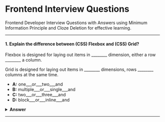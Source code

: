 # Frontend Interview Questions

Frontend Developer Interview Questions with Answers using Minimum Information Principle and Cloze Deletion for effective learning. 

---

#### 1. Explain the difference between (CSS) Flexbox and (CSS) Grid?

Flexbox is designed for laying out items in ________ dimension, either a row ________ a column. 

Grid is designed for laying out items in ________ dimensions, rows ________ columns at the same time.

- **A:** one___or___two___and
- **B:** multiple___or___single___and
- **C:** two___or___three___and
- **D:** block___or___inline___and

<details><summary><b>Answer</b></summary>
<p>

#### Answer: A

</p>
</details>

---
